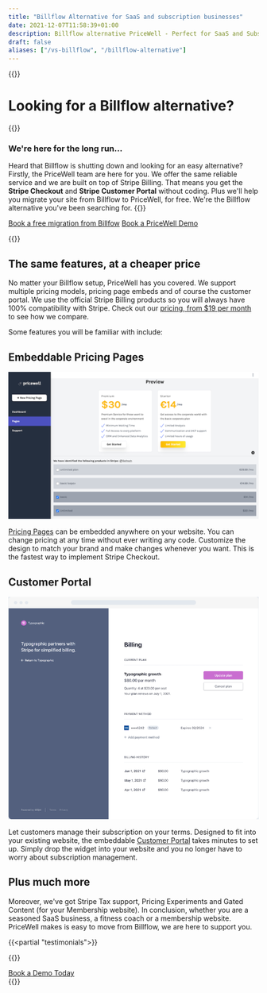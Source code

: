 ```yaml
---
title: "Billflow Alternative for SaaS and subscription businesses"
date: 2021-12-07T11:58:39+01:00
description: Billflow alternative PriceWell - Perfect for SaaS and Subscription businesses. Integrate Stripe Customer Portal and Stripe Checkout without coding.
draft: false
aliases: ["/vs-billflow", "/billflow-alternative"]
---
```


{{<rawhtml>}}
<div class="post-wrapper">
<div class="mb-2 md:mb-4 lg:mb-8">
        <h1 class="text-gray-800 text-3xl md:text-4xl lg:text-5xl font-bold">
            Looking for a Billflow alternative?
        </h1>
        </div>
            {{</rawhtml>}}

### We're here for the long run...
Heard that Billflow is shutting down and looking for an easy alternative? Firstly, the PriceWell team are here for you. We offer the same reliable service and we are built on top of Stripe Billing. That means you get the **Stripe Checkout** and **Stripe Customer Portal** without coding. Plus we'll help you migrate your site from Billflow to PriceWell, for free. We're the Billflow alternative you've been searching for.
{{<rawhtml>}}
<div class="flex-col md:flex-row space-x-4 space-y-4 place-items-center">
                <a href="/book-free-demo" class="focus:outline-none inline-block bg-gradient-to-br from-wedgewood-600 to-wedgewood-700 hover:from-wedgewood-700 hover:to-wedgewood-800 font-semibold rounded-lg py-2 px-8 text-white">Book a free migration from Billfow</a> <a href="/book-free-demo" class="focus:outline-none inline-block font-semibold border rounded-lg py-2 px-8 bg-white text-black hover:bg-gray-200">Book a PriceWell Demo</a>
                </div>
                
{{</rawhtml>}}

## The same features, at a cheaper price
No matter your Billflow setup, PriceWell has you covered. We support multiple pricing models, pricing page embeds and of course the customer portal. We use the official Stripe Billing products so you will always have 100% compatibility with Stripe. Check out our [pricing, from $19 per month](/pricing) to see how we compare.

Some features you will be familiar with include:

## Embeddable Pricing Pages
![Billflow alternative PriceWell Embeddable Pricing Pages](images/select-pricing-plans.png)

[Pricing Pages](/pricing-pages) can be embedded anywhere on your website. You can change pricing at any time without ever writing any code. Customize the design to match your brand and make changes whenever you want. This is the fastest way to implement Stripe Checkout.

## Customer Portal
![Billflow alternative Stripe Customer Portal](img/stripe-customer-portal.png)

Let customers manage their subscription on your terms. Designed to fit into your existing website, the embeddable [Customer Portal](/customer-portal) takes minutes to set up. Simply drop the widget into your website and you no longer have to worry about subscription management.

## Plus much more

Moreover, we've got Stripe Tax support, Pricing Experiments and Gated Content (for your Membership website). In conclusion, whether you are a seasoned SaaS business, a fitness coach or a membership website. PriceWell makes is easy to move from Billflow, we are here to support you.

{{<partial "testimonials">}}

{{<rawhtml>}}
<div>
<a href="/book-free-demo" class="focus:outline-none inline-block bg-gradient-to-br from-wedgewood-600 to-wedgewood-700 hover:from-wedgewood-700 hover:to-wedgewood-800 font-semibold rounded-lg py-2 px-8 text-white">Book a Demo Today</a>
</div>
    </div>
{{</rawhtml>}}